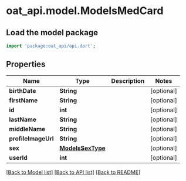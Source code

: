 # oat_api.model.ModelsMedCard

## Load the model package
```dart
import 'package:oat_api/api.dart';
```

## Properties
Name | Type | Description | Notes
------------ | ------------- | ------------- | -------------
**birthDate** | **String** |  | [optional] 
**firstName** | **String** |  | [optional] 
**id** | **int** |  | [optional] 
**lastName** | **String** |  | [optional] 
**middleName** | **String** |  | [optional] 
**profileImageUrl** | **String** |  | [optional] 
**sex** | [**ModelsSexType**](ModelsSexType.md) |  | [optional] 
**userId** | **int** |  | [optional] 

[[Back to Model list]](../README.md#documentation-for-models) [[Back to API list]](../README.md#documentation-for-api-endpoints) [[Back to README]](../README.md)


